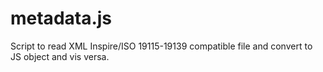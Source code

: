 # metadata.js

Script to read XML Inspire/ISO 19115-19139 compatible file and convert to JS object and vis versa.
